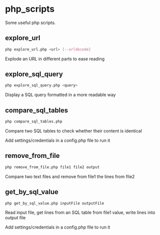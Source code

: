 php_scripts
===========

Some useful php scripts.

explore_url
-----------

```bash
php explore_url.php <url> [--urldecode]
```
Explode an URL in different parts to ease reading

explore_sql_query
-----------------

```bash
php explore_sql_query.php <query>
```
Display a SQL query formatted in a more readable way

compare_sql_tables
------------------

```bash
php compare_sql_tables.php
```
Compare two SQL tables to check whether their content is identical

Add settings/credentials in a config.php file to run it

remove_from_file
------------------

```bash
php remove_from_file.php file1 file2 output
```
Compare two text files and remove from file1 the lines from file2

get_by_sql_value
----------------

```bash
php get_by_sql_value.php inputFile outputFile
```
Read input file, get lines from an SQL table from file1 value, write lines into output file

Add settings/credentials in a config.php file to run it